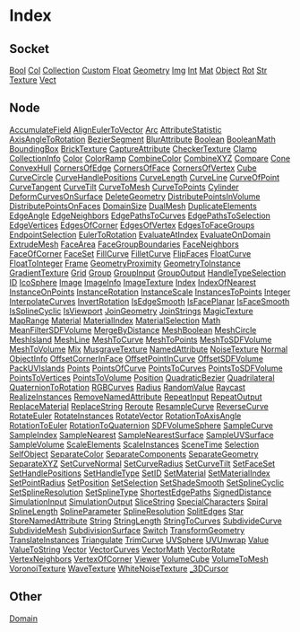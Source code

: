 # Index

## Socket

[Bool](/docs/classes/Bool.md) [Col](/docs/classes/Col.md) [Collection](/docs/classes/Collection.md) [Custom](/docs/classes/Custom.md) [Float](/docs/classes/Float.md) [Geometry](/docs/classes/Geometry.md) [Img](/docs/classes/Img.md) [Int](/docs/classes/Int.md) [Mat](/docs/classes/Mat.md) [Object](/docs/classes/Object.md) [Rot](/docs/classes/Rot.md) [Str](/docs/classes/Str.md) [Texture](/docs/classes/Texture.md) [Vect](/docs/classes/Vect.md)
## Node

[AccumulateField](/docs/classes/AccumulateField.md) [AlignEulerToVector](/docs/classes/AlignEulerToVector.md) [Arc](/docs/classes/Arc.md) [AttributeStatistic](/docs/classes/AttributeStatistic.md) [AxisAngleToRotation](/docs/classes/AxisAngleToRotation.md) [BezierSegment](/docs/classes/BezierSegment.md) [BlurAttribute](/docs/classes/BlurAttribute.md) [Boolean](/docs/classes/Boolean.md) [BooleanMath](/docs/classes/BooleanMath.md) [BoundingBox](/docs/classes/BoundingBox.md) [BrickTexture](/docs/classes/BrickTexture.md) [CaptureAttribute](/docs/classes/CaptureAttribute.md) [CheckerTexture](/docs/classes/CheckerTexture.md) [Clamp](/docs/classes/Clamp.md) [CollectionInfo](/docs/classes/CollectionInfo.md) [Color](/docs/classes/Color.md) [ColorRamp](/docs/classes/ColorRamp.md) [CombineColor](/docs/classes/CombineColor.md) [CombineXYZ](/docs/classes/CombineXYZ.md) [Compare](/docs/classes/Compare.md) [Cone](/docs/classes/Cone.md) [ConvexHull](/docs/classes/ConvexHull.md) [CornersOfEdge](/docs/classes/CornersOfEdge.md) [CornersOfFace](/docs/classes/CornersOfFace.md) [CornersOfVertex](/docs/classes/CornersOfVertex.md) [Cube](/docs/classes/Cube.md) [CurveCircle](/docs/classes/CurveCircle.md) [CurveHandlePositions](/docs/classes/CurveHandlePositions.md) [CurveLength](/docs/classes/CurveLength.md) [CurveLine](/docs/classes/CurveLine.md) [CurveOfPoint](/docs/classes/CurveOfPoint.md) [CurveTangent](/docs/classes/CurveTangent.md) [CurveTilt](/docs/classes/CurveTilt.md) [CurveToMesh](/docs/classes/CurveToMesh.md) [CurveToPoints](/docs/classes/CurveToPoints.md) [Cylinder](/docs/classes/Cylinder.md) [DeformCurvesOnSurface](/docs/classes/DeformCurvesOnSurface.md) [DeleteGeometry](/docs/classes/DeleteGeometry.md) [DistributePointsInVolume](/docs/classes/DistributePointsInVolume.md) [DistributePointsOnFaces](/docs/classes/DistributePointsOnFaces.md) [DomainSize](/docs/classes/DomainSize.md) [DualMesh](/docs/classes/DualMesh.md) [DuplicateElements](/docs/classes/DuplicateElements.md) [EdgeAngle](/docs/classes/EdgeAngle.md) [EdgeNeighbors](/docs/classes/EdgeNeighbors.md) [EdgePathsToCurves](/docs/classes/EdgePathsToCurves.md) [EdgePathsToSelection](/docs/classes/EdgePathsToSelection.md) [EdgeVertices](/docs/classes/EdgeVertices.md) [EdgesOfCorner](/docs/classes/EdgesOfCorner.md) [EdgesOfVertex](/docs/classes/EdgesOfVertex.md) [EdgesToFaceGroups](/docs/classes/EdgesToFaceGroups.md) [EndpointSelection](/docs/classes/EndpointSelection.md) [EulerToRotation](/docs/classes/EulerToRotation.md) [EvaluateAtIndex](/docs/classes/EvaluateAtIndex.md) [EvaluateOnDomain](/docs/classes/EvaluateOnDomain.md) [ExtrudeMesh](/docs/classes/ExtrudeMesh.md) [FaceArea](/docs/classes/FaceArea.md) [FaceGroupBoundaries](/docs/classes/FaceGroupBoundaries.md) [FaceNeighbors](/docs/classes/FaceNeighbors.md) [FaceOfCorner](/docs/classes/FaceOfCorner.md) [FaceSet](/docs/classes/FaceSet.md) [FillCurve](/docs/classes/FillCurve.md) [FilletCurve](/docs/classes/FilletCurve.md) [FlipFaces](/docs/classes/FlipFaces.md) [FloatCurve](/docs/classes/FloatCurve.md) [FloatToInteger](/docs/classes/FloatToInteger.md) [Frame](/docs/classes/Frame.md) [GeometryProximity](/docs/classes/GeometryProximity.md) [GeometryToInstance](/docs/classes/GeometryToInstance.md) [GradientTexture](/docs/classes/GradientTexture.md) [Grid](/docs/classes/Grid.md) [Group](/docs/classes/Group.md) [GroupInput](/docs/classes/GroupInput.md) [GroupOutput](/docs/classes/GroupOutput.md) [HandleTypeSelection](/docs/classes/HandleTypeSelection.md) [ID](/docs/classes/ID.md) [IcoSphere](/docs/classes/IcoSphere.md) [Image](/docs/classes/Image.md) [ImageInfo](/docs/classes/ImageInfo.md) [ImageTexture](/docs/classes/ImageTexture.md) [Index](/docs/classes/Index.md) [IndexOfNearest](/docs/classes/IndexOfNearest.md) [InstanceOnPoints](/docs/classes/InstanceOnPoints.md) [InstanceRotation](/docs/classes/InstanceRotation.md) [InstanceScale](/docs/classes/InstanceScale.md) [InstancesToPoints](/docs/classes/InstancesToPoints.md) [Integer](/docs/classes/Integer.md) [InterpolateCurves](/docs/classes/InterpolateCurves.md) [InvertRotation](/docs/classes/InvertRotation.md) [IsEdgeSmooth](/docs/classes/IsEdgeSmooth.md) [IsFacePlanar](/docs/classes/IsFacePlanar.md) [IsFaceSmooth](/docs/classes/IsFaceSmooth.md) [IsSplineCyclic](/docs/classes/IsSplineCyclic.md) [IsViewport](/docs/classes/IsViewport.md) [JoinGeometry](/docs/classes/JoinGeometry.md) [JoinStrings](/docs/classes/JoinStrings.md) [MagicTexture](/docs/classes/MagicTexture.md) [MapRange](/docs/classes/MapRange.md) [Material](/docs/classes/Material.md) [MaterialIndex](/docs/classes/MaterialIndex.md) [MaterialSelection](/docs/classes/MaterialSelection.md) [Math](/docs/classes/Math.md) [MeanFilterSDFVolume](/docs/classes/MeanFilterSDFVolume.md) [MergeByDistance](/docs/classes/MergeByDistance.md) [MeshBoolean](/docs/classes/MeshBoolean.md) [MeshCircle](/docs/classes/MeshCircle.md) [MeshIsland](/docs/classes/MeshIsland.md) [MeshLine](/docs/classes/MeshLine.md) [MeshToCurve](/docs/classes/MeshToCurve.md) [MeshToPoints](/docs/classes/MeshToPoints.md) [MeshToSDFVolume](/docs/classes/MeshToSDFVolume.md) [MeshToVolume](/docs/classes/MeshToVolume.md) [Mix](/docs/classes/Mix.md) [MusgraveTexture](/docs/classes/MusgraveTexture.md) [NamedAttribute](/docs/classes/NamedAttribute.md) [NoiseTexture](/docs/classes/NoiseTexture.md) [Normal](/docs/classes/Normal.md) [ObjectInfo](/docs/classes/ObjectInfo.md) [OffsetCornerInFace](/docs/classes/OffsetCornerInFace.md) [OffsetPointInCurve](/docs/classes/OffsetPointInCurve.md) [OffsetSDFVolume](/docs/classes/OffsetSDFVolume.md) [PackUVIslands](/docs/classes/PackUVIslands.md) [Points](/docs/classes/Points.md) [PointsOfCurve](/docs/classes/PointsOfCurve.md) [PointsToCurves](/docs/classes/PointsToCurves.md) [PointsToSDFVolume](/docs/classes/PointsToSDFVolume.md) [PointsToVertices](/docs/classes/PointsToVertices.md) [PointsToVolume](/docs/classes/PointsToVolume.md) [Position](/docs/classes/Position.md) [QuadraticBezier](/docs/classes/QuadraticBezier.md) [Quadrilateral](/docs/classes/Quadrilateral.md) [QuaternionToRotation](/docs/classes/QuaternionToRotation.md) [RGBCurves](/docs/classes/RGBCurves.md) [Radius](/docs/classes/Radius.md) [RandomValue](/docs/classes/RandomValue.md) [Raycast](/docs/classes/Raycast.md) [RealizeInstances](/docs/classes/RealizeInstances.md) [RemoveNamedAttribute](/docs/classes/RemoveNamedAttribute.md) [RepeatInput](/docs/classes/RepeatInput.md) [RepeatOutput](/docs/classes/RepeatOutput.md) [ReplaceMaterial](/docs/classes/ReplaceMaterial.md) [ReplaceString](/docs/classes/ReplaceString.md) [Reroute](/docs/classes/Reroute.md) [ResampleCurve](/docs/classes/ResampleCurve.md) [ReverseCurve](/docs/classes/ReverseCurve.md) [RotateEuler](/docs/classes/RotateEuler.md) [RotateInstances](/docs/classes/RotateInstances.md) [RotateVector](/docs/classes/RotateVector.md) [RotationToAxisAngle](/docs/classes/RotationToAxisAngle.md) [RotationToEuler](/docs/classes/RotationToEuler.md) [RotationToQuaternion](/docs/classes/RotationToQuaternion.md) [SDFVolumeSphere](/docs/classes/SDFVolumeSphere.md) [SampleCurve](/docs/classes/SampleCurve.md) [SampleIndex](/docs/classes/SampleIndex.md) [SampleNearest](/docs/classes/SampleNearest.md) [SampleNearestSurface](/docs/classes/SampleNearestSurface.md) [SampleUVSurface](/docs/classes/SampleUVSurface.md) [SampleVolume](/docs/classes/SampleVolume.md) [ScaleElements](/docs/classes/ScaleElements.md) [ScaleInstances](/docs/classes/ScaleInstances.md) [SceneTime](/docs/classes/SceneTime.md) [Selection](/docs/classes/Selection.md) [SelfObject](/docs/classes/SelfObject.md) [SeparateColor](/docs/classes/SeparateColor.md) [SeparateComponents](/docs/classes/SeparateComponents.md) [SeparateGeometry](/docs/classes/SeparateGeometry.md) [SeparateXYZ](/docs/classes/SeparateXYZ.md) [SetCurveNormal](/docs/classes/SetCurveNormal.md) [SetCurveRadius](/docs/classes/SetCurveRadius.md) [SetCurveTilt](/docs/classes/SetCurveTilt.md) [SetFaceSet](/docs/classes/SetFaceSet.md) [SetHandlePositions](/docs/classes/SetHandlePositions.md) [SetHandleType](/docs/classes/SetHandleType.md) [SetID](/docs/classes/SetID.md) [SetMaterial](/docs/classes/SetMaterial.md) [SetMaterialIndex](/docs/classes/SetMaterialIndex.md) [SetPointRadius](/docs/classes/SetPointRadius.md) [SetPosition](/docs/classes/SetPosition.md) [SetSelection](/docs/classes/SetSelection.md) [SetShadeSmooth](/docs/classes/SetShadeSmooth.md) [SetSplineCyclic](/docs/classes/SetSplineCyclic.md) [SetSplineResolution](/docs/classes/SetSplineResolution.md) [SetSplineType](/docs/classes/SetSplineType.md) [ShortestEdgePaths](/docs/classes/ShortestEdgePaths.md) [SignedDistance](/docs/classes/SignedDistance.md) [SimulationInput](/docs/classes/SimulationInput.md) [SimulationOutput](/docs/classes/SimulationOutput.md) [SliceString](/docs/classes/SliceString.md) [SpecialCharacters](/docs/classes/SpecialCharacters.md) [Spiral](/docs/classes/Spiral.md) [SplineLength](/docs/classes/SplineLength.md) [SplineParameter](/docs/classes/SplineParameter.md) [SplineResolution](/docs/classes/SplineResolution.md) [SplitEdges](/docs/classes/SplitEdges.md) [Star](/docs/classes/Star.md) [StoreNamedAttribute](/docs/classes/StoreNamedAttribute.md) [String](/docs/classes/String.md) [StringLength](/docs/classes/StringLength.md) [StringToCurves](/docs/classes/StringToCurves.md) [SubdivideCurve](/docs/classes/SubdivideCurve.md) [SubdivideMesh](/docs/classes/SubdivideMesh.md) [SubdivisionSurface](/docs/classes/SubdivisionSurface.md) [Switch](/docs/classes/Switch.md) [TransformGeometry](/docs/classes/TransformGeometry.md) [TranslateInstances](/docs/classes/TranslateInstances.md) [Triangulate](/docs/classes/Triangulate.md) [TrimCurve](/docs/classes/TrimCurve.md) [UVSphere](/docs/classes/UVSphere.md) [UVUnwrap](/docs/classes/UVUnwrap.md) [Value](/docs/classes/Value.md) [ValueToString](/docs/classes/ValueToString.md) [Vector](/docs/classes/Vector.md) [VectorCurves](/docs/classes/VectorCurves.md) [VectorMath](/docs/classes/VectorMath.md) [VectorRotate](/docs/classes/VectorRotate.md) [VertexNeighbors](/docs/classes/VertexNeighbors.md) [VertexOfCorner](/docs/classes/VertexOfCorner.md) [Viewer](/docs/classes/Viewer.md) [VolumeCube](/docs/classes/VolumeCube.md) [VolumeToMesh](/docs/classes/VolumeToMesh.md) [VoronoiTexture](/docs/classes/VoronoiTexture.md) [WaveTexture](/docs/classes/WaveTexture.md) [WhiteNoiseTexture](/docs/classes/WhiteNoiseTexture.md) [_3DCursor](/docs/classes/_3DCursor.md)
## Other

[Domain](/docs/classes/Domain.md)